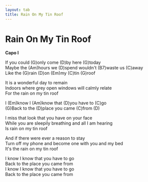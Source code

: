 ```yaml
---
layout: tab
title: Rain On My Tin Roof
---
```

# Rain On My Tin Roof

**Capo I**  
  
If you could (G)only come (D)by here (G)today  
Maybe the (Am)hours we (D)spend wouldn't (B7)waste us (C)away  
Like the (G)rain (D)on (Em)my (C)tin (G)roof  
  
It is a wonderful day to remain  
Indoors where grey open windows will calmly relate  
For the rain on my tin roof  
  
I (Em)know I (Am)know that (D)you have to (C)go  
(G)Back to the (D)place you came (C)from (D)  
  
I miss that look that you have on your face  
While you are sleepily breathing and all I am hearing  
Is rain on my tin roof  
  
And if there were ever a reason to stay  
Turn off my phone and become one with you and my bed  
It's the rain on my tin roof  
  
I know I know that you have to go  
Back to the place you came from  
I know I know that you have to go  
Back to the place you came from
